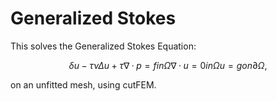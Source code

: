 # Generalized Stokes

This solves the Generalized Stokes Equation:

```math
  δu - τνΔu + τ∇·p = f   in Ω
               ∇·u = 0   in Ω
                 u = g   on ∂Ω,
```

on an unfitted mesh, using cutFEM.